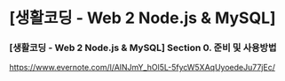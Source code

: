 # [생활코딩 - Web 2 Node.js & MySQL]

### [생활코딩 - Web 2 Node.js & MySQL] Section 0. 준비 및 사용방법
https://www.evernote.com/l/AlNJmY_hOl5L-5fycW5XAqUyoedeJu77jEc/